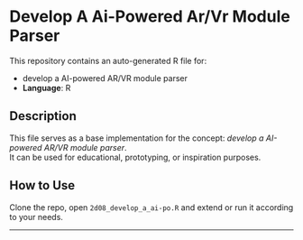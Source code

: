 # Develop A Ai-Powered Ar/Vr Module Parser

This repository contains an auto-generated R file for:

- develop a AI-powered AR/VR module parser
- **Language**: R

## Description

This file serves as a base implementation for the concept: *develop a AI-powered AR/VR module parser*.  
It can be used for educational, prototyping, or inspiration purposes.

## How to Use

Clone the repo, open `2d08_develop_a_ai-po.R` and extend or run it according to your needs.

---


